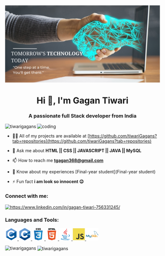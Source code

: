 ![logo](https://github.com/tiwariGagans/tiwariGagans/blob/main/Banner.jpg)
<h1 align="center">Hi 👋, I'm Gagan Tiwari</h1>
<h3 align="center">A passionate full Stack developer from India</h3>

<img align="right" alt="coding" width="400" src="https://media1.giphy.com/media/v1.Y2lkPTc5MGI3NjExdDZtMXpqYngxYnRtdXFmNmJwNzR1bzdhbnF1c2k1ZnAxcGVuNTdnZCZlcD12MV9pbnRlcm5hbF9naWZfYnlfaWQmY3Q9Zw/YbXLZ6dymH758xSEbM/giphy.gif">

<p align="left"> <img src="https://komarev.com/ghpvc/?username=tiwarigagans&label=Profile%20views&color=0e75b6&style=flat" alt="tiwarigagans" /> </p>

- 👨‍💻 All of my projects are available at [https://github.com/tiwariGagans?tab=repositories](https://github.com/tiwariGagans?tab=repositories)

- 💬 Ask me about **HTML || CSS || JAVASCRIPT || JAVA || MySQL**

- 📫 How to reach me **tgagan368@gmail.com**

- 📄 Know about my experiences [Final-year student](Final-year student)

- ⚡ Fun fact **i am look so innocent 😉**

<h3 align="left">Connect with me:</h3>
<p align="left">
<a href="https://linkedin.com/in/https://www.linkedin.com/in/gagan-tiwari-756331245/" target="blank"><img align="center" src="https://raw.githubusercontent.com/rahuldkjain/github-profile-readme-generator/master/src/images/icons/Social/linked-in-alt.svg" alt="https://www.linkedin.com/in/gagan-tiwari-756331245/" height="30" width="40" /></a>
</p>

<h3 align="left">Languages and Tools:</h3>
<p align="left"> <a href="https://www.cprogramming.com/" target="_blank" rel="noreferrer"> <img src="https://raw.githubusercontent.com/devicons/devicon/master/icons/c/c-original.svg" alt="c" width="40" height="40"/> </a> <a href="https://www.w3schools.com/cpp/" target="_blank" rel="noreferrer"> <img src="https://raw.githubusercontent.com/devicons/devicon/master/icons/cplusplus/cplusplus-original.svg" alt="cplusplus" width="40" height="40"/> </a> <a href="https://www.w3schools.com/css/" target="_blank" rel="noreferrer"> <img src="https://raw.githubusercontent.com/devicons/devicon/master/icons/css3/css3-original-wordmark.svg" alt="css3" width="40" height="40"/> </a> <a href="https://www.w3.org/html/" target="_blank" rel="noreferrer"> <img src="https://raw.githubusercontent.com/devicons/devicon/master/icons/html5/html5-original-wordmark.svg" alt="html5" width="40" height="40"/> </a> <a href="https://www.java.com" target="_blank" rel="noreferrer"> <img src="https://raw.githubusercontent.com/devicons/devicon/master/icons/java/java-original.svg" alt="java" width="40" height="40"/> </a> <a href="https://developer.mozilla.org/en-US/docs/Web/JavaScript" target="_blank" rel="noreferrer"> <img src="https://raw.githubusercontent.com/devicons/devicon/master/icons/javascript/javascript-original.svg" alt="javascript" width="40" height="40"/> </a> <a href="https://www.mysql.com/" target="_blank" rel="noreferrer"> <img src="https://raw.githubusercontent.com/devicons/devicon/master/icons/mysql/mysql-original-wordmark.svg" alt="mysql" width="40" height="40"/> </a> </p>

<p><img align="left" src="https://github-readme-stats.vercel.app/api/top-langs?username=tiwarigagans&show_icons=true&locale=en&layout=compact" alt="tiwarigagans" /></p>

<p>&nbsp;<img align="center" src="https://github-readme-stats.vercel.app/api?username=tiwarigagans&show_icons=true&locale=en" alt="tiwarigagans" /></p>
